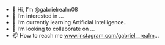 - 👋 Hi, I’m @gabrielrealm08
- 👀 I’m interested in ...
- 🌱 I’m currently learning Artificial Intelligence..
- 💞️ I’m looking to collaborate on ...
- 📫 How to reach me www.instagram.com/gabriel__realm...

<!---
gabrielrealm08/gabrielrealm08 is a ✨ special ✨ repository because its `README.md` (this file) appears on your GitHub profile.
You can click the Preview link to take a look at your changes.
--->
